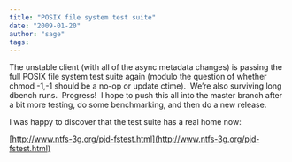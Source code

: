 ```yaml
---
title: "POSIX file system test suite"
date: "2009-01-20"
author: "sage"
tags: 
---
```


The unstable client (with all of the async metadata changes) is passing the full POSIX file system test suite again (modulo the question of whether chmod -1,-1 should be a no-op or update ctime).  We’re also surviving long dbench runs.  Progress!  I hope to push this all into the master branch after a bit more testing, do some benchmarking, and then do a new release.

I was happy to discover that the test suite has a real home now:

[http://www.ntfs-3g.org/pjd-fstest.html](http://www.ntfs-3g.org/pjd-fstest.html)

